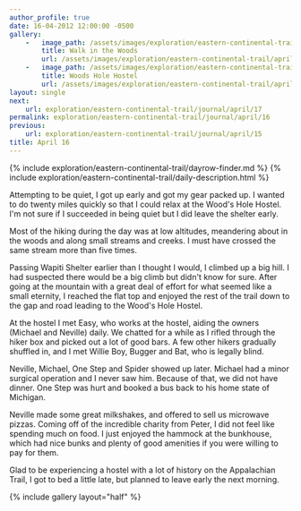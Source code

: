 ```yaml
---
author_profile: true
date: 16-04-2012 12:00:00 -0500
gallery:
    -   image_path: /assets/images/exploration/eastern-continental-trail/april/small/16-1.jpg
        title: Walk in the Woods
        url: /assets/images/exploration/eastern-continental-trail/april/large/16-1.jpg
    -   image_path: /assets/images/exploration/eastern-continental-trail/april/small/16-2.jpg
        title: Woods Hole Hostel
        url: /assets/images/exploration/eastern-continental-trail/april/large/16-2.jpg
layout: single
next:
    url: exploration/eastern-continental-trail/journal/april/17
permalink: exploration/eastern-continental-trail/journal/april/16
previous:
    url: exploration/eastern-continental-trail/journal/april/15
title: April 16
---
```

{% include exploration/eastern-continental-trail/dayrow-finder.md %}
{% include exploration/eastern-continental-trail/daily-description.html %}

Attempting to be quiet, I got up early and got my gear packed up. I wanted to do twenty miles quickly so that I could relax at the Wood's Hole Hostel. I'm not sure if I succeeded in being quiet but I did leave the shelter early.

Most of the hiking during the day was at low altitudes, meandering about in the woods and along small streams and creeks. I must have crossed the same stream more than five times.

Passing Wapiti Shelter earlier than I thought I would, I climbed up a big hill. I had suspected there would be a big climb but didn't know for sure. After going at the mountain with a great deal of effort for what seemed like a small eternity, I reached the flat top and enjoyed the rest of the trail down to the gap and road leading to the Wood's Hole Hostel.

At the hostel I met Easy, who works at the hostel, aiding the owners (Michael and Neville) daily. We chatted for a while as I rifled through the hiker box and picked out a lot of good bars. A few other hikers gradually shuffled in, and I met Willie Boy, Bugger and Bat, who is legally blind.

Neville, Michael, One Step and Spider showed up later. Michael had a minor surgical operation and I never saw him. Because of that, we did not have dinner. One Step was hurt and booked a bus back to his home state of Michigan.

Neville made some great milkshakes, and offered to sell us microwave pizzas. Coming off of the incredible charity from Peter, I did not feel like spending much on food. I just enjoyed the hammock at the bunkhouse, which had nice bunks and plenty of good amenities if you were willing to pay for them.

Glad to be experiencing a hostel with a lot of history on the Appalachian Trail, I got to bed a little late, but planned to leave early the next morning.

{% include gallery layout="half" %}